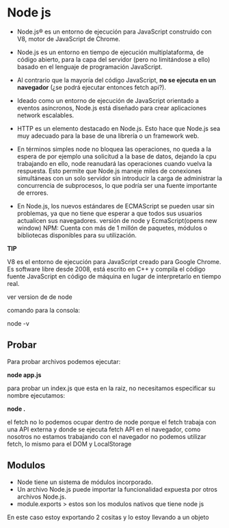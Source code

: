 # Node js

- Node.js® es un entorno de ejecución para JavaScript construido con V8, motor de JavaScript de Chrome.

- Node.js es un entorno en tiempo de ejecución multiplataforma, de código abierto, para la capa del servidor (pero no limitándose a ello) basado en el lenguaje de programación JavaScript.

- Al contrario que la mayoría del código JavaScript, **no se ejecuta en un navegador** (¿se podrá ejecutar entonces fetch api?).

- Ideado como un entorno de ejecución de JavaScript orientado a eventos asíncronos, Node.js está diseñado para crear aplicaciones network escalables.

- HTTP es un elemento destacado en Node.js. Esto hace que Node.js sea muy adecuado para la base de una librería o un framework web.

- En términos simples node no bloquea las operaciones, no queda a la espera de por ejemplo una solicitud a la base de datos, dejando la cpu trabajando en ello, node reanudará las operaciones cuando vuelva la respuesta. Esto permite que Node.js maneje miles de conexiones simultáneas con un solo servidor sin introducir la carga de administrar la concurrencia de subprocesos, lo que podría ser una fuente importante de errores.

- En Node.js, los nuevos estándares de ECMAScript se pueden usar sin problemas, ya que no tiene que esperar a que todos sus usuarios actualicen sus navegadores. versión de node y EcmaScript(opens new window)
  NPM: Cuenta con más de 1 millón de paquetes, módulos o bibliotecas disponibles para su utilización.

**TIP**

V8 es el entorno de ejecución para JavaScript creado para Google Chrome. Es software libre desde 2008, está escrito en C++ y compila el código fuente JavaScript en código de máquina en lugar de interpretarlo en tiempo real.

ver version de de node

comando para la consola:

node -v

## Probar

Para probar archivos podemos ejecutar:

**node app.js**

para probar un index.js que esta en la raiz, no necesitamos
especificar su nombre ejecutamos:

**node .**

el fetch no lo podemos ocupar dentro de node porque el fetch trabaja con una API externa y donde se ejecuta fetch API en el navegador, como nosotros no estamos trabajando con el navegador no podemos utilizar fetch, lo mismo para el DOM y LocalStorage

## Modulos

- Node tiene un sistema de módulos incorporado.
- Un archivo Node.js puede importar la funcionalidad expuesta por otros archivos Node.js.
- module.exports > estos son los modulos nativos que tiene node js

En este caso estoy exportando 2 cositas y lo estoy llevando a un objeto
